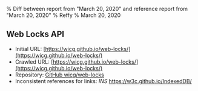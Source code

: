 % Diff between report from "March 20, 2020" and reference report from "March 20, 2020"
% Reffy
% March 20, 2020

## Web Locks API

- Initial URL: [https://wicg.github.io/web-locks/](https://wicg.github.io/web-locks/)
- Crawled URL: [https://wicg.github.io/web-locks/](https://wicg.github.io/web-locks/)
- Repository: [GitHub wicg/web-locks](https://github.com/wicg/web-locks)
- Inconsistent references for links: *INS* https://w3c.github.io/IndexedDB/


